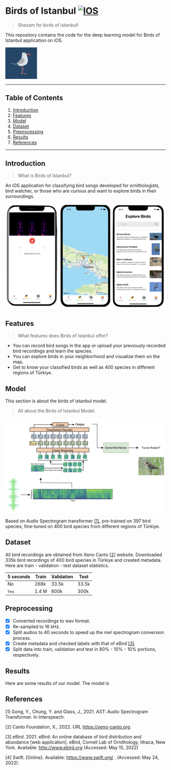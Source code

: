 # Birds of Istanbul [![IOS](https://img.shields.io/badge/Platform-iOS-blue)](https://apps.apple.com/tr/app/birds-of-istanbul/id1628864377?l=tr)

> Shazam for birds of istanbul!

This repository contains the code for the deep learning model for Birds of Istanbul application on iOS.

<img src="https://github.com/farrinfedra/BirdsOfIstanbul/blob/main/logo.png?raw=true" alt="logo" style = "width:100px; margin-right:0px;" />

*******
## Table of Contents
1. [Introduction](#introduction)
2.  [Features](#features)
3.  [Model](#model)
4.  [Dataset](#dataset)
5.  [Preprocessing](#preprocessing)
6.  [Results](#results)
7.  [References](#references)
 
*******
## Introduction
> What is Birds of Istanbul?

An iOS application for classifying bird songs developed for ornithologists, bird watcher, or those who are curious and want to explore birds in their surroundings. 

![alt text](https://github.com/farrinfedra/BirdsOfIstanbul/blob/main/app_snapshots.png?raw=true)

## Features
> What features does Birds of Istanbul offer?
- You can record bird songs in the app or upload your previously recorded bird recordings and learn the species.
- You can explore birds in your neighborhood and visualize them on the map.
- Get to know your classified birds as well as 400 species in different regions of Türkiye.

## Model
This section is about the birds of istanbul model.
> All about the Birds of Istanbul Model.

![alt text](https://github.com/farrinfedra/BirdsOfIstanbul/blob/main/app_model_pic.png?raw=true)

Based on Audio Spectrogram transformer [[1]](#1), pre-trained on 397 bird species, fine-tuned on 400 bird species from different regions of Türkiye.

## Dataset
All bird recordings are obtained from Xeno Canto [[2]](#2) website. Downloaded 335k bird recordings of 400 bird species in Türkiye and created metadata. Here are train - validation - test dataset statistics.

|5 seconds    | Train       | Validation  | Test        | 
| ----------- | ----------- | ----------- | ----------- | 
| No          | 268k        |  33.5k      | 33.5k       | 
| `Yes`       | 1.4 M       | 600k        | 300k        |

## Preprocessing
- [x] Converted recordings to wav format.
- [x] Re-sampled to 16 kHz.
- [x] Split audios to 40 seconds to speed up the mel spectrogram conversion process.
- [x] Create metadata and checked labels with that of eBird [[3]](#3).
- [x] Split data into train, validation and test in 80% - 10% - 10% portions, respectively.

## Results
Here are some results of our model. The model is 
## References
<a id = "1">[1]</a> 
Gong, Y., Chung, Y. and Glass, J., 2021. AST: Audio Spectrogram Transformer. In Interspeech.

<a id = "2">[2]</a> 
Canto Foundation, X., 2022. URL https://xeno-canto.org.

<a id = "3">[3]</a> 
eBird. 2021. eBird: An online database of bird distribution and abundance [web application]. eBird, Cornell Lab of Ornithology, Ithaca, New York. Available: http://www.ebird.org (Accessed: May 15, 2022) 

<a id = "4">[4]</a> 
Swift. [Online]. Available: https://www.swift.org/ . (Accessed: May 24, 2022).

